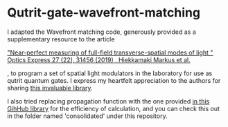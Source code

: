 # Qutrit-gate-wavefront-matching

I adapted the Wavefront matching code, generously provided as a supplementary resource to the article

["Near-perfect measuring of full-field transverse-spatial modes of light "
Optics Express 27 (22), 31456 (2019) , Hiekkamaki Markus et al.](https://opg.optica.org/oe/fulltext.cfm?uri=oe-27-22-31456&id=422327)

, to program a set of spatial light modulators in the laboratory for use as qutrit quantum gates. I express my heartfelt appreciation to the authors for sharing [this invaluable library](https://zenodo.org/records/3570622).

I also tried replacing propagation function with the one provided [in this GihHub library](https://github.com/yanleihu/Bluestein-Method) for the efficiency of calculation, and you can check this out in the folder named 'consolidated' under this repository.
